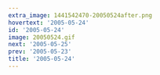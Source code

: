 ```yaml
---
extra_image: 1441542470-20050524after.png
hovertext: '2005-05-24'
id: '2005-05-24'
image: 20050524.gif
next: '2005-05-25'
prev: '2005-05-23'
title: '2005-05-24'
---
```

